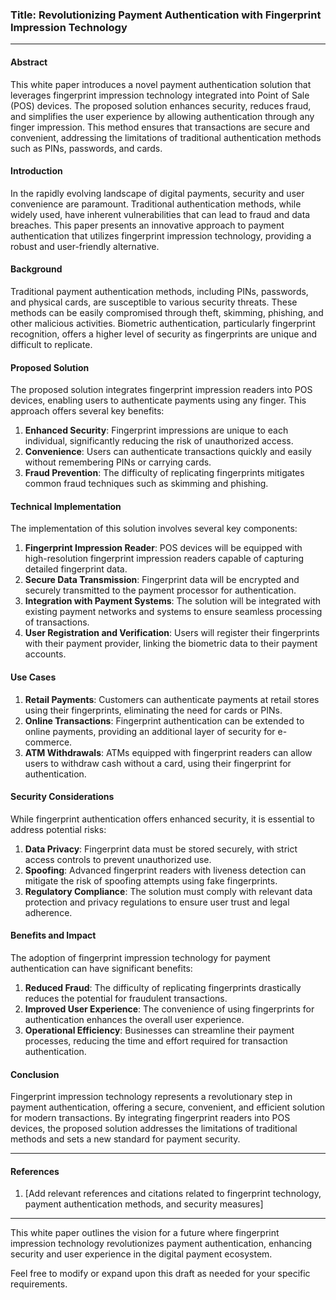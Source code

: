 
### Title: Revolutionizing Payment Authentication with Fingerprint Impression Technology

---

#### Abstract
This white paper introduces a novel payment authentication solution that leverages fingerprint impression technology integrated into Point of Sale (POS) devices. The proposed solution enhances security, reduces fraud, and simplifies the user experience by allowing authentication through any finger impression. This method ensures that transactions are secure and convenient, addressing the limitations of traditional authentication methods such as PINs, passwords, and cards.

#### Introduction
In the rapidly evolving landscape of digital payments, security and user convenience are paramount. Traditional authentication methods, while widely used, have inherent vulnerabilities that can lead to fraud and data breaches. This paper presents an innovative approach to payment authentication that utilizes fingerprint impression technology, providing a robust and user-friendly alternative.

#### Background
Traditional payment authentication methods, including PINs, passwords, and physical cards, are susceptible to various security threats. These methods can be easily compromised through theft, skimming, phishing, and other malicious activities. Biometric authentication, particularly fingerprint recognition, offers a higher level of security as fingerprints are unique and difficult to replicate.

#### Proposed Solution
The proposed solution integrates fingerprint impression readers into POS devices, enabling users to authenticate payments using any finger. This approach offers several key benefits:

1. **Enhanced Security**: Fingerprint impressions are unique to each individual, significantly reducing the risk of unauthorized access.
2. **Convenience**: Users can authenticate transactions quickly and easily without remembering PINs or carrying cards.
3. **Fraud Prevention**: The difficulty of replicating fingerprints mitigates common fraud techniques such as skimming and phishing.

#### Technical Implementation
The implementation of this solution involves several key components:

1. **Fingerprint Impression Reader**: POS devices will be equipped with high-resolution fingerprint impression readers capable of capturing detailed fingerprint data.
2. **Secure Data Transmission**: Fingerprint data will be encrypted and securely transmitted to the payment processor for authentication.
3. **Integration with Payment Systems**: The solution will be integrated with existing payment networks and systems to ensure seamless processing of transactions.
4. **User Registration and Verification**: Users will register their fingerprints with their payment provider, linking the biometric data to their payment accounts.

#### Use Cases
1. **Retail Payments**: Customers can authenticate payments at retail stores using their fingerprints, eliminating the need for cards or PINs.
2. **Online Transactions**: Fingerprint authentication can be extended to online payments, providing an additional layer of security for e-commerce.
3. **ATM Withdrawals**: ATMs equipped with fingerprint readers can allow users to withdraw cash without a card, using their fingerprint for authentication.

#### Security Considerations
While fingerprint authentication offers enhanced security, it is essential to address potential risks:

1. **Data Privacy**: Fingerprint data must be stored securely, with strict access controls to prevent unauthorized use.
2. **Spoofing**: Advanced fingerprint readers with liveness detection can mitigate the risk of spoofing attempts using fake fingerprints.
3. **Regulatory Compliance**: The solution must comply with relevant data protection and privacy regulations to ensure user trust and legal adherence.

#### Benefits and Impact
The adoption of fingerprint impression technology for payment authentication can have significant benefits:

1. **Reduced Fraud**: The difficulty of replicating fingerprints drastically reduces the potential for fraudulent transactions.
2. **Improved User Experience**: The convenience of using fingerprints for authentication enhances the overall user experience.
3. **Operational Efficiency**: Businesses can streamline their payment processes, reducing the time and effort required for transaction authentication.

#### Conclusion
Fingerprint impression technology represents a revolutionary step in payment authentication, offering a secure, convenient, and efficient solution for modern transactions. By integrating fingerprint readers into POS devices, the proposed solution addresses the limitations of traditional methods and sets a new standard for payment security.

---

#### References
1. [Add relevant references and citations related to fingerprint technology, payment authentication methods, and security measures]

---

This white paper outlines the vision for a future where fingerprint impression technology revolutionizes payment authentication, enhancing security and user experience in the digital payment ecosystem.

Feel free to modify or expand upon this draft as needed for your specific requirements.
